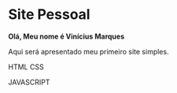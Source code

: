 # Site Pessoal

**Olá, Meu nome é Vinícius Marques**

Aqui será apresentado meu primeiro site simples.

HTML
CSS

JAVASCRIPT